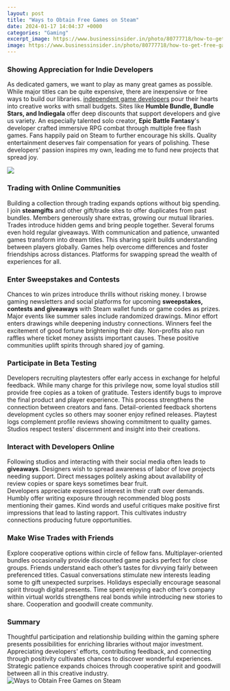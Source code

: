 ```yaml
---
layout: post
title: "Ways to Obtain Free Games on Steam"
date: 2024-01-17 14:04:37 +0000
categories: "Gaming"
excerpt_image: https://www.businessinsider.in/photo/80777718/how-to-get-free-games-on-steam-in-2-ways-including-through-the-official-steam-store.jpg?imgsize=266922
image: https://www.businessinsider.in/photo/80777718/how-to-get-free-games-on-steam-in-2-ways-including-through-the-official-steam-store.jpg?imgsize=266922
---
```


### Showing Appreciation for Indie Developers
As dedicated gamers, we want to play as many great games as possible. While major titles can be quite expensive, there are inexpensive or free ways to build our libraries. [independent game developers](https://store.fi.io.vn/wiener-are-always-the-perfect-answer-dachshund-1) pour their hearts into creative works with small budgets. Sites like **Humble Bundle, Bundle Stars, and Indiegala** offer deep discounts that support developers and give us variety. 
An especially talented solo creator, **Epic Battle Fantasy**'s developer crafted immersive RPG combat through multiple free flash games. Fans happily paid on Steam to further encourage his skills. Quality entertainment deserves fair compensation for years of polishing. These developers' passion inspires my own, leading me to fund new projects that spread joy.

![](https://i.ytimg.com/vi/W1vy-NVTJdw/maxresdefault.jpg)
### Trading with Online Communities  
Building a collection through trading expands options without big spending. I join **steamgifts** and other gift/trade sites to offer duplicates from past bundles. Members generously share extras, growing our mutual libraries. Trades introduce hidden gems and bring people together. Several forums even hold regular giveaways.
With communication and patience, unwanted games transform into dream titles. This sharing spirit builds understanding between players globally. Games help overcome differences and foster friendships across distances. Platforms for swapping spread the wealth of experiences for all.
### Enter Sweepstakes and Contests
Chances to win prizes introduce thrills without risking money. I browse gaming newsletters and social platforms for upcoming **sweepstakes, contests and giveaways** with Steam wallet funds or game codes as prizes. Major events like summer sales include randomized drawings. 
Minor effort enters drawings while deepening industry connections. Winners feel the excitement of good fortune brightening their day. Non-profits also run raffles where ticket money assists important causes. These positive communities uplift spirits through shared joy of gaming.
### Participate in Beta Testing
Developers recruiting playtesters offer early access in exchange for helpful feedback. While many charge for this privilege now, some loyal studios still provide free copies as a token of gratitude. Testers identify bugs to improve the final product and player experience. 
This process strengthens the connection between creators and fans. Detail-oriented feedback shortens development cycles so others may sooner enjoy refined releases. Playtest logs complement profile reviews showing commitment to quality games. Studios respect testers' discernment and insight into their creations.
### Interact with Developers Online  
Following studios and interacting with their social media often leads to **giveaways**. Designers wish to spread awareness of labor of love projects needing support. Direct messages politely asking about availability of review copies or spare keys sometimes bear fruit.  
Developers appreciate expressed interest in their craft over demands. Humbly offer writing exposure through recommended blog posts mentioning their games. Kind words and useful critiques make positive first impressions that lead to lasting rapport. This cultivates industry connections producing future opportunities.
### Make Wise Trades with Friends 
Explore cooperative options within circle of fellow fans. Multiplayer-oriented bundles occasionally provide discounted game packs perfect for close groups. Friends understand each other’s tastes for divvying fairly between preferenced titles.
Casual conversations stimulate new interests leading some to gift unexpected surprises. Holidays especially encourage seasonal spirit through digital presents. Time spent enjoying each other’s company within virtual worlds strengthens real bonds while introducing new stories to share. Cooperation and goodwill create community.
### Summary
Thoughtful participation and relationship building within the gaming sphere presents possibilities for enriching libraries without major investment. Appreciating developers' efforts, contributing feedback, and connecting through positivity cultivates chances to discover wonderful experiences. Strategic patience expands choices through cooperative spirit and goodwill between all in this creative industry.
![Ways to Obtain Free Games on Steam](https://www.businessinsider.in/photo/80777718/how-to-get-free-games-on-steam-in-2-ways-including-through-the-official-steam-store.jpg?imgsize=266922)